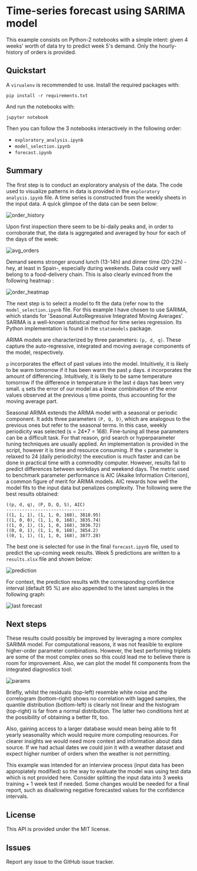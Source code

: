 # Time-series forecast using SARIMA model

This example consists on Python-2 notebooks with a simple intent: given 4 weeks' worth of data try to predict week 5's demand. Only the hourly-history of orders is provided.

## Quickstart
A `virualenv` is recommended to use. Install the required packages with:
```
pip install -r requirements.txt
```
And run the notebooks with:
```
jupyter notebook
```
Then you can follow the 3 notebooks interactively in the following order:
* `exploratory_analysis.ipynb`
* `model_selection.ipynb`
* `forecast.ipynb`

## Summary
The first step is to conduct an exploratory analysis of the data. The code used to visualize patterns in data is provided in the `exploratory analysis.ipynb` file. A time series is constructed from the weekly sheets in the input data. A quick glimpse of the data can be seen below:

![order_history](https://user-images.githubusercontent.com/29493411/43470956-2722f8ae-94ea-11e8-834c-b8054f55d835.png)

Upon first inspection there seem to be bi-daily peaks and, in order to corroborate that, the data is aggregated and averaged by hour for each of the days of the week:

![avg_orders](https://user-images.githubusercontent.com/29493411/43470953-26a9204c-94ea-11e8-8834-7ad4f7878c69.png)

Demand seems stronger around lunch (13-14h) and dinner time (20-22h) -hey, at least in Spain-, especially during weekends. Data could very well belong to a food-delivery chain. This is also clearly evinced from the following heatmap :

![order_heatmap](https://user-images.githubusercontent.com/29493411/43470955-26e4b472-94ea-11e8-9296-76e277a01501.png)

The next step is to select a model to fit the data (refer now to the `model_selection.ipynb` file. For this example I have chosen to use SARIMA, which stands for 'Seasonal AutoRegressive Integrated Moving Averages'. SARIMA is a well-known statistical method for time series regression. Its Python implementation is found in the `statsmodels` package.

ARIMA models are characterized by three parameters: `(p, d, q)`. These capture the auto-regressive, integrated and moving average components of the model, respectively.

`p` incorporates the effect of past values into the model. Intuitively, it is likely to be warm tomorrow if it has been warm the past `p` days. `d` incorporates the amount of differencing. Intuitively, it is likely to be same temperature tomorrow if the difference in temperature in the last `d` days has been very small. `q` sets the error of our model as a linear combination of the error values observed at the previous `q` time points, thus accounting for the moving average part. 

Seasonal ARIMA extends the ARIMA model with a seasonal or periodic component. It adds three parameters `(P, Q, D)`, which are analogous to the previous ones but refer to the seasonal terms. In this case, weekly periodicity was selected (s = 24*7 = 168). Fine-tuning all these parameters can be a difficult task. For that reason, grid search or hyperparameter tuning techniques are usually applied. An implementation is provided in the script, however it is time and resource consuming. If the `s` parameter is relaxed to 24 (daily periodicity) the execution is much faster and can be done in practical time with a commodity computer. However, results fail to predict differences between workdays and weekend days. The metric used to benchmark parameter performance is AIC (Akaike Information Criterion), a common figure of merit for ARIMA models. AIC rewards how well the model fits to the input data but penalizes complexity. The following were the best results obtained:

```
((p, d, q), (P, D, Q, S), AIC)
------------------------------
((1, 1, 1), (1, 1, 0, 168), 3818.95)
((1, 0, 0), (1, 1, 0, 168), 3835.74)
((1, 0, 1), (1, 1, 0, 168), 3836.72)
((0, 0, 1), (1, 1, 0, 168), 3854.2)
((0, 1, 1), (1, 1, 0, 168), 3877.28)
```

The best one is selected for use in the final `forecast.ipynb` file, used to predict the up-coming week results. Week 5 predictions are written to a `results.xlsx` file and shown below:

![prediction](https://user-images.githubusercontent.com/29493411/43470958-275ef908-94ea-11e8-801f-aed6cfdc432a.png)

For context, the prediction results with the corresponding confidence interval (default 95 %) are also appended to the latest samples in the following graph: 

![last forecast](https://user-images.githubusercontent.com/29493411/43470954-26c82ae6-94ea-11e8-9509-4626ead43e4b.png)

## Next steps

These results could possibly be improved by leveraging a more complex SARIMA model. For computational reasons, it was not feasible to explore higher-order parameter combinations. However, the best performing triplets are some of the most complex ones so this could lead me to believe there is room for improvement. Also, we can plot the model fit components from the integrated diagnostics tool:

![params](https://user-images.githubusercontent.com/29493411/43470957-274068da-94ea-11e8-9af7-ee0940305b92.png)

Briefly, whilst the residuals (top-left) resemble white noise and the correlogram (bottom-right) shows no correlation with lagged samples, the quantile distribution (bottom-left) is clearly not linear and the histogram (top-right) is far from a normal distribution. The latter two conditions hint at the possibility of obtaining a better fit, too.

Also, gaining access to a larger database would mean being able to fit yearly seasonality which would require more computing resources. For clearer insights we would need more context and information about data source. If we had actual dates we could join it with a weather dataset and expect higher number of orders when the weather is not permitting.

This example was intended for an interview process (input data has been appropiately modified) so the way to evaluate the model was using test data which is not provided here. Consider splitting the input data into 3 weeks training + 1 week test if needed. Some changes would be needed for a final report, such as disallowing negative forecasted values for the confidence intervals.

## License
This API is provided under the MIT license.

## Issues
Report any issue to the GitHub issue tracker.
